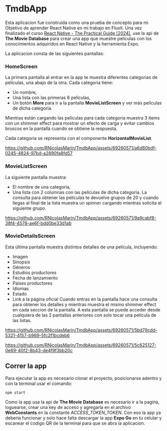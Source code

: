 # TmdbApp

Esta aplicacion fue construida como una prueba de concepto para mi Objetivo de aprender React Native en mi trabajo en Fluxit. Una vez finalizado el curso [React Native - The Practical Guide [2024]](https://www.udemy.com/course/react-native-the-practical-guide/?couponCode=D_0424), use la api de **The Movie Database** para crear una app que muestre películas con los conocimientos adquiridos en React Native y la herramienta Expo.

La aplicacion consta de las siguientes pantallas:

### HomeScreen
La primera pantalla al entrar en la app te muestra diferentes categorias de películas, una abajo de la otra. Cada categoria tiene:
- Un nombre,
- Una lista con las primeras 8 películas,
- Un botón **More** para ir a la pantalla **MovieListScreen** y ver más películas de dicha categoria.

Mientras están cargando las películas para cada categoria muestra 3 items con un shimmer effect para mostrar un efecto de carga y evitar cambios bruscos en la pantalla cuando se obtiene la respuesta.

Cada categoria se representa con el componente **HorizontalMovieList**.

https://github.com/RNicolasMarin/TmdbApp/assets/69260571/a6d80bdf-0245-4824-97bd-a2890fa8fd57

### MovieListScreen
La siguiente pantalla muestra:
- El nombre de una categoria,
- Una lista con 2 columnas con las películas de dicha categoria.
La consulta para obtener las películas te devuelve grupos de 20 y cuando llegas al final de la lista muestra un spinner cargando mientras solicita el siguiente grupo.

https://github.com/RNicolasMarin/TmdbApp/assets/69260571/9a9cabf8-38f4-4578-ae6f-bdd0be33d1ab

### MovieDetailsScreen
Esta última pantalla muestra distintos detalles de una película, incluyendo:
- Imagen
- Sinopsis
- Géneros
- Estudios productores
- Fecha de lanzamiento
- Países productores
- Idiomas
- Estado
- Link a la página oficial
Cuando entras en la pantalla hace una consulta para obtener los detalles y mientras muestra el mismo shimmer effect en cada seccion de la pantalla.
A esta pantalla se puede acceder desde cualquiera de las 2 pantallas anteriores con solo tocar una pelicula de las listas.

https://github.com/RNicolasMarin/TmdbApp/assets/69260571/5bd79cdd-5321-4157-b969-5fc2f1bcdeb6

https://github.com/RNicolasMarin/TmdbApp/assets/69260571/5c625127-0e69-40f2-8b43-de4f9f3bb20c

## Correr la app
Para ejecutar la app es necesario clonar el proyecto, posicionarse adentro y con la terminal usar el comando:

```
npm start
```

Como la app usa la api de **The Movie Database** es necesario ir a la pagina, loguearse, crear una key de acceso y agregarla en el archivo **WebConstants** en la constante *ACCESS_TOKEN_TOKEN*. Con eso la app ya deberia funcionar y solo hace falta descargar la app **Expo Go** en tu celular y escanear el codigo QR de la terminal para que se abra la aplicacion.
